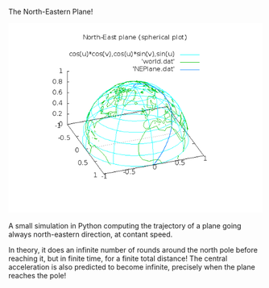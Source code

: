 The North-Eastern Plane!

[![Map](https://github.com/laurentpsychedelic/Miscellaneous-codes/blob/master/NEplane/plot/NEPlane.png)](https://raw.github.com/laurentpsychedelic/Miscellaneous-codes/master/NEplane/plot/NEPlane.png)

A small simulation in Python computing the trajectory of a plane going always north-eastern direction, at contant speed.
    
In theory, it does an infinite number of rounds around the north pole before reaching it, but in finite time, for a finite total distance!
The central acceleration is also predicted to become infinite, precisely when the plane reaches the pole!
